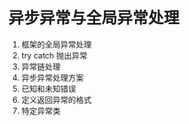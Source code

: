 # 异步异常与全局异常处理

1. 框架的全局异常处理
2. try catch 抛出异常
3. 异常链处理
4. 异步异常处理方案
5. 已知和未知错误
6. 定义返回异常的格式
7. 特定异常类




